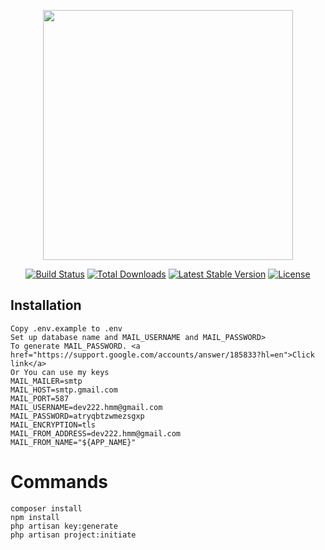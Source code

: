 <p align="center"><a href="https://laravel.com" target="_blank"><img src="https://raw.githubusercontent.com/laravel/art/master/logo-lockup/5%20SVG/2%20CMYK/1%20Full%20Color/laravel-logolockup-cmyk-red.svg" width="400"></a></p>

<p align="center">
<a href="https://travis-ci.org/laravel/framework"><img src="https://travis-ci.org/laravel/framework.svg" alt="Build Status"></a>
<a href="https://packagist.org/packages/laravel/framework"><img src="https://img.shields.io/packagist/dt/laravel/framework" alt="Total Downloads"></a>
<a href="https://packagist.org/packages/laravel/framework"><img src="https://img.shields.io/packagist/v/laravel/framework" alt="Latest Stable Version"></a>
<a href="https://packagist.org/packages/laravel/framework"><img src="https://img.shields.io/packagist/l/laravel/framework" alt="License"></a>
</p>

## Installation

    Copy .env.example to .env
    Set up database name and MAIL_USERNAME and MAIL_PASSWORD>
    To generate MAIL_PASSWORD. <a href="https://support.google.com/accounts/answer/185833?hl=en">Click link</a>
    Or You can use my keys
    MAIL_MAILER=smtp
    MAIL_HOST=smtp.gmail.com
    MAIL_PORT=587
    MAIL_USERNAME=dev222.hmm@gmail.com
    MAIL_PASSWORD=atryqbtzwmezsgxp
    MAIL_ENCRYPTION=tls
    MAIL_FROM_ADDRESS=dev222.hmm@gmail.com
    MAIL_FROM_NAME="${APP_NAME}"

<h1>Commands</h1>

<div>
    
    composer install
    npm install
    php artisan key:generate
    php artisan project:initiate
</div>




